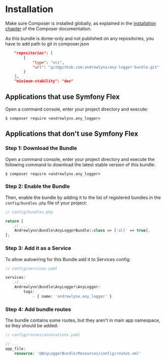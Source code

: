 Installation
============

Make sure Composer is installed globally, as explained in the
[installation chapter](https://getcomposer.org/doc/00-intro.md)
of the Composer documentation.

As this bundle is dome-only and not published on any repositories,
you have to add path to git in composer.json

```json
    "repositories": [
        {
            "type": "vcs",
            "url": "git@github.com:andrewlynx/any-logger-bundle.git"
        }
    ],
    "minimum-stability": "dev"
```

Applications that use Symfony Flex
----------------------------------

Open a command console, enter your project directory and execute:

```console
$ composer require <andrewlynx.any_logger>
```

Applications that don't use Symfony Flex
----------------------------------------

### Step 1: Download the Bundle

Open a command console, enter your project directory and execute the
following command to download the latest stable version of this bundle:

```console
$ composer require <andrewlynx.any_logger>
```

### Step 2: Enable the Bundle

Then, enable the bundle by adding it to the list of registered bundles
in the `config/bundles.php` file of your project:

```php
// config/bundles.php

return [
    // ...
    Andrewlynx\Bundle\AnyLoggerBundle::class => ['all' => true],
];
```

### Step 3: Add it as a Service

To allow autowiring for this Bundle add it to Services config:

```php
// config/services.yaml

services:
    // ...
    Andrewlynx\Bundle\AnyLogger\AnyLogger:
        tags:
            - { name: 'andrewlynx.any_logger' }
```

### Step 4: Add bundle routes

The bundle contains some routes, but they aren't in main app namespace,
so they should be added:

```php
// config/routes/annotations.yaml

// ...
app_file:
    resource: '@AnyLoggerBundle/Resources/config/routes.xml'
```